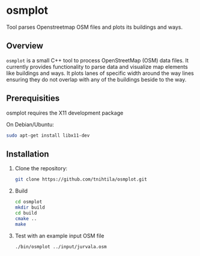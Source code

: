 # osmplot

Tool parses Openstreetmap OSM files and plots its buildings and ways. 

## Overview

`osmplot` is a small C++ tool to process OpenStreetMap (OSM) data files. It currently provides functionality to parse data and visualize map elements like buildings and ways. It plots lanes of specific width around the way lines ensuring they do not overlap with any of the buildings beside to the way.

## Prerequisities

osmplot requires the X11 development package

On Debian/Ubuntu:
   ```bash
   sudo apt-get install libx11-dev
   ```

## Installation

1. Clone the repository:

   ```bash
   git clone https://github.com/tnihtila/osmplot.git
   ```
   
2. Build
   ```bash
   cd osmplot
   mkdir build
   cd build
   cmake ..
   make
   ```

3. Test with an example input OSM file
   ```bash
   ./bin/osmplot ../input/jurvala.osm
   ```
   
   
